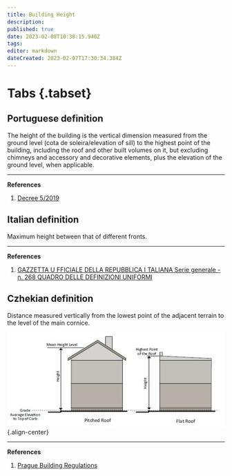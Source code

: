 ```yaml
---
title: Building Height
description: 
published: true
date: 2023-02-08T10:38:15.940Z
tags: 
editor: markdown
dateCreated: 2023-02-07T17:30:34.384Z
---
```


# Tabs {.tabset}
## Portuguese definition

The height of the building is the vertical dimension measured from the ground level (cota de soleira/elevation of sill) to the highest point of the building, including the roof and other built volumes on it, but excluding chimneys and accessory and decorative elements, plus the elevation of the ground level, when applicable.

---
**References**
1. [Decree 5/2019](https://dre.pt/dre/detalhe/decreto-regulamentar/5-2019-125009062)

## Italian definition

Maximum height between that of different fronts.

---
**References**
1. [GAZZETTA U FFICIALE DELLA REPUBBLICA I TALIANA Serie generale - n. 268 QUADRO DELLE DEFINIZIONI UNIFORMI](https://www.gazzettaufficiale.it/do/atto/serie_generale/caricaPdf?cdimg=16A0800300200010110001&dgu=2016-11-16&art.dataPubblicazioneGazzetta=2016-11-16&art.codiceRedazionale=16A08003&art.num=1&art.tiposerie=SG)

## Czhekian definition

Distance measured vertically from the lowest point of the adjacent terrain to the level of the main cornice.

![building_heights_2.jpg](/building_heights_2.jpg "Building height"){.align-center}

---
**References**
1. [Prague Building Regulations](http://en.iprpraha.cz/uploads/assets/en/PDF%20uploads/PraugeBuilidingRegulations_english_1.pdf)



